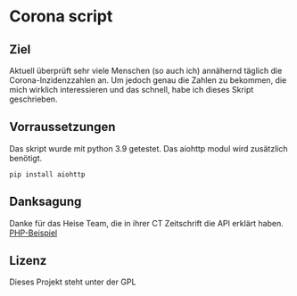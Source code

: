 # Corona script

## Ziel

Aktuell überprüft sehr viele Menschen (so auch ich) annähernd täglich die Corona-Inzidenzzahlen an. Um jedoch genau die Zahlen zu bekommen, die mich wirklich interessieren und das schnell, habe ich dieses Skript geschrieben.

## Vorraussetzungen

Das skript wurde mit python 3.9 getestet. Das aiohttp modul wird zusätzlich benötigt.

```pip install aiohttp```

## Danksagung

Danke für das Heise Team, die in ihrer CT Zeitschrift die API erklärt haben. [PHP-Beispiel](http://ct.de/yw1c)

## Lizenz

Dieses Projekt steht unter der GPL
